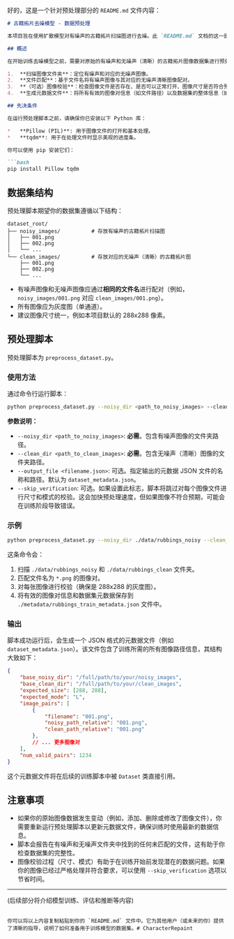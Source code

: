 好的，这是一个针对预处理部分的 `README.md` 文件内容：

```markdown
# 古籍拓片去噪模型 - 数据预处理

本项目旨在使用扩散模型对有噪声的古籍拓片扫描图进行去噪。此 `README.md` 文档的这一部分详细介绍了数据预处理步骤。

## 概述

在开始训练去噪模型之前，需要对原始的有噪声和无噪声（清晰）的古籍拓片图像数据集进行预处理。此步骤主要包括：

1.  **扫描图像文件夹**：定位有噪声和对应的无噪声图像。
2.  **文件匹配**：基于文件名将有噪声图像与其对应的无噪声清晰图像配对。
3.  **（可选）图像校验**：检查图像文件是否存在、是否可以正常打开、图像尺寸是否符合预期（例如 288x288 像素）、图像模式是否为灰度图（'L'模式）。
4.  **生成元数据文件**：将所有有效的图像对信息（如文件路径）以及数据集的整体信息（如基础路径、图像尺寸）存储在一个 JSON 文件中。这个元数据文件将在后续的模型训练阶段被 PyTorch `Dataset` 类直接加载，以提高数据加载效率并确保数据的一致性。

## 先决条件

在运行预处理脚本之前，请确保你已安装以下 Python 库：

*   **Pillow (PIL)**: 用于图像文件的打开和基本处理。
*   **tqdm**: 用于在处理文件时显示美观的进度条。

你可以使用 pip 安装它们：

```bash
pip install Pillow tqdm
```

## 数据集结构

预处理脚本期望你的数据集遵循以下结构：

```
dataset_root/
├── noisy_images/          # 存放有噪声的古籍拓片扫描图
│   ├── 001.png
│   ├── 002.png
│   └── ...
└── clean_images/          # 存放对应的无噪声（清晰）的古籍拓片图
    ├── 001.png
    ├── 002.png
    └── ...
```

-   有噪声图像和无噪声图像应通过**相同的文件名**进行配对（例如，`noisy_images/001.png` 对应 `clean_images/001.png`）。
-   所有图像应为灰度图（单通道）。
-   建议图像尺寸统一，例如本项目默认的 288x288 像素。

## 预处理脚本

预处理脚本为 `preprocess_dataset.py`。

### 使用方法

通过命令行运行脚本：

```bash
python preprocess_dataset.py --noisy_dir <path_to_noisy_images> --clean_dir <path_to_clean_images> [options]
```

**参数说明：**

*   `--noisy_dir <path_to_noisy_images>`: **必需**。包含有噪声图像的文件夹路径。
*   `--clean_dir <path_to_clean_images>`: **必需**。包含无噪声（清晰）图像的文件夹路径。
*   `--output_file <filename.json>`: 可选。指定输出的元数据 JSON 文件的名称和路径。默认为 `dataset_metadata.json`。
*   `--skip_verification`: 可选。如果设置此标志，脚本将跳过对每个图像文件进行尺寸和模式的校验。这会加快预处理速度，但如果图像不符合预期，可能会在训练阶段导致错误。

### 示例

```bash
python preprocess_dataset.py --noisy_dir ./data/rubbings_noisy --clean_dir ./data/rubbings_clean --output_file ./metadata/rubbings_train_metadata.json
```

这条命令会：
1. 扫描 `./data/rubbings_noisy` 和 `./data/rubbings_clean` 文件夹。
2. 匹配文件名为 `*.png` 的图像对。
3. 对每张图像进行校验（确保是 288x288 的灰度图）。
4. 将有效的图像对信息和数据集元数据保存到 `./metadata/rubbings_train_metadata.json` 文件中。

### 输出

脚本成功运行后，会生成一个 JSON 格式的元数据文件（例如 `dataset_metadata.json`）。该文件包含了训练所需的所有图像路径信息，其结构大致如下：

```json
{
    "base_noisy_dir": "/full/path/to/your/noisy_images",
    "base_clean_dir": "/full/path/to/your/clean_images",
    "expected_size": [288, 288],
    "expected_mode": "L",
    "image_pairs": [
        {
            "filename": "001.png",
            "noisy_path_relative": "001.png",
            "clean_path_relative": "001.png"
        },
        // ... 更多图像对
    ],
    "num_valid_pairs": 1234
}
```

这个元数据文件将在后续的训练脚本中被 `Dataset` 类直接引用。

## 注意事项

-   如果你的原始图像数据发生变动（例如，添加、删除或修改了图像文件），你需要重新运行预处理脚本以更新元数据文件，确保训练时使用最新的数据信息。
-   脚本会报告在有噪声和无噪声文件夹中找到的任何未匹配的文件，这有助于你检查数据集的完整性。
-   图像校验过程（尺寸、模式）有助于在训练开始前发现潜在的数据问题。如果你的图像已经过严格处理并符合要求，可以使用 `--skip_verification` 选项以节省时间。

---
(后续部分将介绍模型训练、评估和推断等内容)
```

你可以将以上内容复制粘贴到你的 `README.md` 文件中。它为其他用户（或未来的你）提供了清晰的指导，说明了如何准备用于训练模型的数据集。# CharacterRepaint
